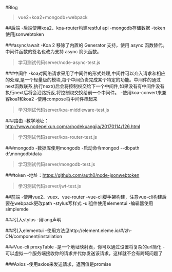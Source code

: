 #Blog
>vue2+koa2+mongodb+webpack

##后端
-后端使用koa2、koa-router构建restful api
-mongodb存储数据
-token使用jsonwebtoken

###async/await
-Koa 2 移除了内置的 Generator 支持，使用 async 函数替代。中间件函数的签名也改为支持 async 箭头函数。
>学习测试代码server/node-async-test.js

###中间件
-koa对网络请求采用了中间件的形式处理,中间件可以介入请求和相应的处理,是一个轻量级的模块,每个中间负责完成某个特定的功能。中间件的通过next函数联系,执行next()后会将控制权交给下一个中间件,如果没有有中间件没有执行next后将会沿路折返,将控制权交换给前一个中间件。
-使用koa-convert来兼容koa1和koa2
-使用compose将中间件串起来
>学习测试代码server/koa-middleware-test.js

###路由
-教学地址：http://www.nodepeixun.com/a/nodekuangjia/20170114/126.html
>学习测试代码server/koa-router-test.js

###mongodb
-数据库使用mongodb
-启动命令mongod  --dbpath d:\mongodb\data
>学习测试代码server/mongodb-test.js

###token
-地址：https://github.com/auth0/node-jsonwebtoken
>学习测试代码server/jwt-test.js

##前端
-使用vue2、vuex、vue-router
-vue-cli脚手架构建，注意vue-cli构建后要在webpack更改path
-stylus写样式
-ui组件使用elementui
-编辑器使用simplemde

###引入stylus
-用lang声明<style lang="stylus"></style>

###引入elementui
-使用方法见http://element.eleme.io/#/zh-CN/component/installation

###Vue-cli proxyTable
-是一个地址映射表，你可以通过设置将复杂的url简化
-可以虚拟一个服务端接收你的请求并代你发送该请求，这样就不会有跨域问题了

###Axios
-使用axios来发送请求，返回值是promise
